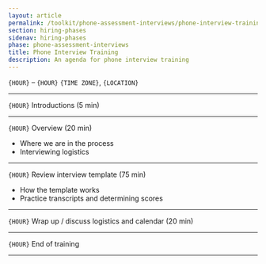 ```yaml
---
layout: article
permalink: /toolkit/phone-assessment-interviews/phone-interview-training-agenda/
section: hiring-phases
sidenav: hiring-phases
phase: phone-assessment-interviews
title: Phone Interview Training
description: An agenda for phone interview training
---
```



`{HOUR}` – `{HOUR}` `{TIME ZONE}`, `{LOCATION}`

---

`{HOUR}`	Introductions (5 min)

---

`{HOUR}`	Overview (20 min)
* Where we are in the process
* Interviewing logistics

---

`{HOUR}`	Review interview template (75 min)
* How the template works
* Practice transcripts and determining scores

---

`{HOUR}`	Wrap up / discuss logistics and calendar (20 min)

---

`{HOUR}`	End of training

---
